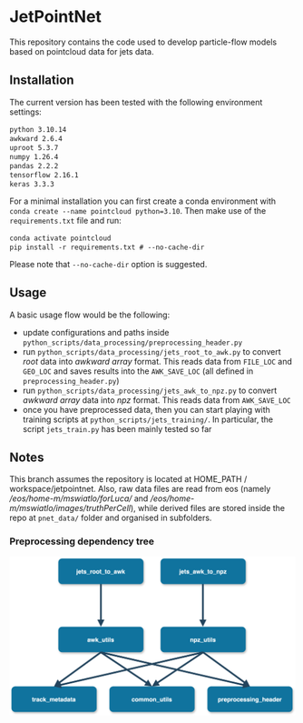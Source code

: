 
# JetPointNet

This repository contains the code used to develop particle-flow models based on pointcloud data for jets data.

## Installation
The current version has been tested with the following environment settings:

```
python 3.10.14
awkward 2.6.4
uproot 5.3.7
numpy 1.26.4
pandas 2.2.2
tensorflow 2.16.1
keras 3.3.3
```

For a minimal installation you can first create a conda environment with `conda create --name pointcloud python=3.10`. 
Then make use of the `requirements.txt` file and run:

```
conda activate pointcloud
pip install -r requirements.txt # --no-cache-dir

```

Please note that `--no-cache-dir` option is suggested.

## Usage

A basic usage flow would be the following:
 - update configurations and paths inside `python_scripts/data_processing/preprocessing_header.py`
 - run `python_scripts/data_processing/jets_root_to_awk.py` to convert *root* data into *awkward array* format. 
  This reads data from `FILE_LOC` and `GEO_LOC` and saves results into the `AWK_SAVE_LOC` (all defined in `preprocessing_header.py`)
 - run `python_scripts/data_processing/jets_awk_to_npz.py` to convert *awkward array* data into *npz* format. This reads data from `AWK_SAVE_LOC`
 - once you have preprocessed data, then you can start playing with training scripts at `python_scripts/jets_training/`. 
  In particular, the script `jets_train.py` has been mainly tested so far


## Notes

This branch assumes the repository is located at HOME_PATH / workspace/jetpointnet.
Also, raw data files are read from eos (namely */eos/home-m/mswiatlo/forLuca/*  and  */eos/home-m/mswiatlo/images/truthPerCell*), while derived files are stored inside the repo at `pnet_data/` folder and organised in subfolders.

### Preprocessing dependency tree

![](development/Dependencies.png)